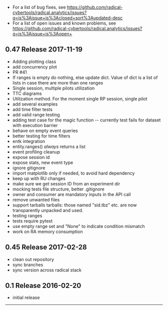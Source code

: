 
  - For a list of bug fixes, see 
    https://github.com/radical-cybertools/radical.analytics/issues?q=is%3Aissue+is%3Aclosed+sort%3Aupdated-desc
  - For a list of open issues and known problems, see
    https://github.com/radical-cybertools/radical.analytics/issues?q=is%3Aissue+is%3Aopen+


0.47 Release                                                          2017-11-19
--------------------------------------------------------------------------------

  - Adding plotting class 
  - add concurrency plot 
  - PR #41 
  - If ranges is empty do nothing, else update dict. 
    Value of dict is a list of lists in case there are more than one ranges 
  - Single session, multiple pilots utilization 
  - TTC diagrams 
  - Utilization method. For the moment single RP session, single pilot 
  - add several examples
  - add time filter tests 
  - add valid range testing 
  - adding test case for the magic function -- currently test fails for dataset
    with execution barrier
  - behave on empty event queries 
  - better testing for time filters 
  - entk integration 
  - entity.ranges() *always* returns a list 
  - event profiling cleanup 
  - expose session id 
  - expose stats, new event type 
  - ignore gitignore 
  - import matplotlib only if needed, to avoid hard dependency 
  - keep up with RU changes 
  - make sure we get session ID from an experiment dir 
  - mocking tests file structure, better .gitignore 
  - owner and consumer are mandatory inputs in the API call 
  - remove unwanted files 
  - support tarballs tarballs: those named "sid.tbz" etc. are now transparently
    unpacked and used.
  - testing ranges 
  - tests require pytest 
  - use empty range set and "None" to indicate condition mismatch 
  - work on RA memory consumption 


0.45 Release                                                          2017-02-28
--------------------------------------------------------------------------------

  - clean out repository
  - sync branches 
  - sync version across radical stack 


0.1  Release                                                          2016-02-20
--------------------------------------------------------------------------------

  - initial release


--------------------------------------------------------------------------------

